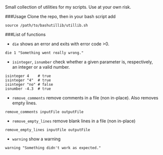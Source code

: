 Small collection of utilities for my scripts. Use at your own risk.


###Usage
Clone the repo, then in your bash script add
```
source /path/to/bashutillib/utillib.sh
```

###List of functions
* `die` shows an error and exits with error code >0.
```
die 1 "Something went really wrong."
```

* `isinteger`, `isnumber` check whether a given parameter is, respectively,
an integer or a valid number.
```
isinteger 4    # true
isinteger "4"  # true
isinteger "no" # false
isnumber -4.3  # true
```

* `remove_comments` remove comments in a file (non in-place). Also removes empty lines.
```
remove_comments inputFile outputFile
```

* `remove_empty_lines` remove blank lines in a file (non in-place)
```
remove_empty_lines inputFile outputFile
```

* `warning` show a warning
```
warning "Something didn't work as expected."
```
